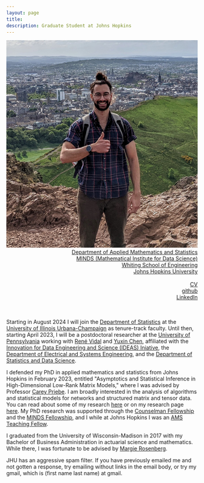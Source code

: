 ```yaml
---
layout: page
title: 
description: Graduate Student at Johns Hopkins
---
```

<div class="container">
	<div class = "span3">
		<div style="text-align:center"><img src ="assets/pics/pic2.jpg"/>
		</div>
	</div>
	<div class = "span4">
		<div style="text-align:right">
		<a href="https://engineering.jhu.edu/ams/">Department of Applied Mathematics and Statistics</a><br/>
		<a href="https://www.minds.jhu.edu/">MINDS (Mathematical Institute for Data Science)</a><br/>
		<a href="https://engineering.jhu.edu/">Whiting School of Engineering</a><br/>
          	<a href="https://www.jhu.edu/">Johns Hopkins University</a><br/>
		<br/>
		<a href="{{ BASE_PATH }}/assets/JoshuaAgterbergCV.pdf">CV</a><br/>
		<a href = "https://github.com/jagterberg">github</a><br/>
		<a href = "https://www.linkedin.com/in/joshuaagterberg/">LinkedIn</a><br/>
		</div>		
	</div>
</div>

<br/>
<br/>


Starting in August 2024 I will join the [Department of Statistics](https://stat.illinois.edu/) at the [University of Illinois Urbana-Champaign](https://illinois.edu/) as tenure-track faculty. Until then, starting April 2023, I will be a postdoctoral researcher at the [University of Pennsylvania](https://www.upenn.edu/) working with [René Vidal](http://vision.jhu.edu/rvidal.html) and [Yuxin Chen](https://yuxinchen2020.github.io/index.html), affiliated with the [Innovation for Data Engineering and Science (IDEAS) Iniative](https://research.seas.upenn.edu/initiatives/data-science/), the [Department of Electrical and Systems Engineering](https://www.ese.upenn.edu/), and the [Department of Statistics and Data Science](https://statistics.wharton.upenn.edu/). 

I defended my PhD in applied mathematics and statistics from Johns Hopkins in February 2023, entitled "Asymptotics and Statistical Inference in High-Dimensional Low-Rank Matrix Models," where I was
advised by Professor [Carey Priebe](https://www.ams.jhu.edu/~priebe/). I am broadly interested in the analysis of algorithms and statistical models for networks and structured matrix and tensor data. 
You can read about some of my research [here](https://engineering.jhu.edu/ams/news/joshua-agterberg-best-presentation-nonparametric-statistics/) or on my research page
[here](/pages/research.html).  My PhD research was supported through the [Counselman Fellowship](https://engineering.jhu.edu/ams/fellowship-information/)
and the [MINDS Fellowship](https://www.minds.jhu.edu/people/#tripods-fellows), and I while at Johns Hopkins I was an [AMS Teaching Fellow](https://engineering.jhu.edu/ams/teaching-fellows-program/).  

I graduated from the University of Wisconsin-Madison in 2017 with my Bachelor of Business Administration in actuarial
science and mathematics.  While there, I was fortunate to be advised by [Margie Rosenberg](https://bus.wisc.edu/faculty/marjorie-rosenberg).  

JHU has an aggressive spam filter. If you have previously emailed me and not gotten a response, try emailing without links in the email body, or try my gmail, which is (first name last name) at gmail.



